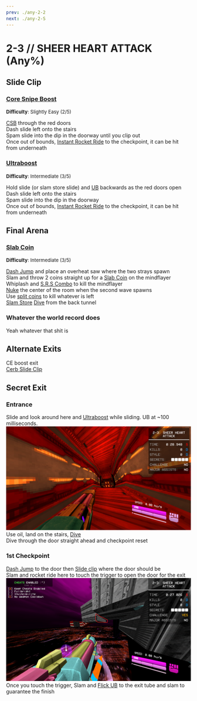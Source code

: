 ```yaml
---
prev: ./any-2-2
next: ./any-2-S
---
```


# 2-3 // SHEER HEART ATTACK (Any%)

## Slide Clip

### [Core Snipe Boost](https://youtu.be/Jv8iuz0zvoc)
<font size="2">
    <b>Difficulty</b>: Slightly Easy (2/5)
</font>

[CSB](/speedrun-tech.md#csb-core-snipe-boosts) through the red doors <br/>
Dash slide left onto the stairs <br/>
Spam slide into the dip in the doorway until you clip out <br/>
Once out of bounds, [Instant Rocket Ride](/speedrun-tech.md#instant-rocket-ride) to the checkpoint, it can be hit from underneath <br/>

### [Ultraboost](https://youtu.be/HlkWbGlP140)
<font size="2">
    <b>Difficulty</b>: Intermediate (3/5)
</font>

Hold slide (or slam store slide) and [UB](/speedrun-tech.md#ub-ultraboost) backwards as the red doors open <br/>
Dash slide left onto the stairs <br/>
Spam slide into the dip in the doorway <br/>
Once out of bounds, [Instant Rocket Ride](/speedrun-tech.md#instant-rocket-ride) to the checkpoint, it can be hit from underneath <br/>

## Final Arena

### [Slab Coin](https://youtu.be/0m0KVNSWgoE)
<font size="2">
    <b>Difficulty</b>: Intermediate (3/5)
</font>

[Dash Jump](/speedrun-tech.md#dash-jump) and place an overheat saw where the two strays spawn <br/>
Slam and throw 2 coins straight up for a [Slab Coin](/speedrun-tech.md#slab-coins) on the mindflayer <br/>
Whiplash and [S.R.S Combo](/speedrun-tech.md#srs-combo) to kill the mindflayer <br/>
[Nuke](/speedrun-tech.md#nukes) the center of the room when the second wave spawns <br/>
Use [split coins](/speedrun-tech.md#split-coins) to kill whatever is left <br/>
[Slam Store](/speedrun-tech.md#slam-store) [Dive](/speedrun-tech.md#dives) from the back tunnel <br/>

### Whatever the world record does
Yeah whatever that shit is <br/>

## Alternate Exits
CE boost exit <br/>
[Cerb Slide Clip](https://youtu.be/G8J0pXr85_0) 

## Secret Exit 

### Entrance 

Slide and look around here and [Ultraboost](/speedrun-tech.md#ub-ultraboost) while sliding. UB at ~100 milliseconds. <br/> 
![2-3 entrance ub line up](</../images/2-3-entrance-ub-line-up.png>)
Use oil, land on the stairs, [Dive](/speedrun-tech.md#dives)<br/>
Dive through the door straight ahead and checkpoint reset

### 1st Checkpoint

[Dash Jump](/speedrun-tech.md#dash-jump) to the door then [Slide clip](/speedrun-tech.md#slide-clips) where the door should be <br/>
Slam and rocket ride here to touch the trigger to open the door for the exit <br/>
![2-3 end trigger](</../images/2-3-SE-end-trigger.png>) 
Once you touch the trigger, Slam and [Flick UB](/speedrun-tech.md#flick-ub) to the exit tube and slam to guarantee the finish